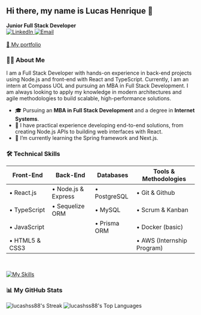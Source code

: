## Hi there, my name is Lucas Henrique 👋

**Junior Full Stack Developer**
<br/>
<a href="https://www.linkedin.com/in/lucas-henrique-serrano-soares-382339248/">
<img src="https://img.shields.io/badge/-LinkedIn-blue?style=flat-rounded&logo=linkedin&link" alt="LinkedIn">
</a>
<a href="mailto:lucashss@gmail.com">
<img src="https://img.shields.io/badge/-Email-c71610?style=flat-rounded&logo=gmail" alt="Email">
</a>
<br/>
<br/>
<a href="https://landing-page-front-seven.vercel.app/">🔗 My portfolio</a>
<br/>

### 👨‍💻 About Me

I am a Full Stack Developer with hands-on experience in back-end projects using Node.js and front-end with React and TypeScript. Currently, I am an intern at Compass UOL and pursuing an MBA in Full Stack Development. I am always looking to apply my knowledge in modern architectures and agile methodologies to build scalable, high-performance solutions.

- 🎓 Pursuing an **MBA in Full Stack Development** and a degree in **Internet Systems**.
- 🔭 I have practical experience developing end-to-end solutions, from creating Node.js APIs to building web interfaces with React.
- 🌱 I’m currently learning the Spring framework and Next.js.

### 🛠️ Technical Skills

| Front-End | Back-End | Databases | Tools & Methodologies |
|---|---|---|---|
| • React.js | • Node.js & Express | • PostgreSQL | • Git & Github |
| • TypeScript | • Sequelize ORM | • MySQL | • Scrum & Kanban |
| • JavaScript | | • Prisma ORM | • Docker (basic) |
| • HTML5 & CSS3 | | | • AWS (Internship Program) |

<br/>

[![My Skills](https://skillicons.dev/icons?i=react,js,ts,nodejs,express,postgres,sequelize,vite,css,html,tailwind,bootstrap,ruby,github,idea&theme=light&perline=5)](https://skillicons.dev)

### 📊 My GitHub Stats

![lucashss88's Streak](https://github-readme-streak-stats.herokuapp.com/?user=lucashss88&theme=react&hide_border=true&date_format=M%20j%5B%2C%20Y%5D)
![lucashss88's Top Languages](https://github-readme-stats.vercel.app/api/top-langs/?username=lucashss88&theme=react&show_icons=true&hide_border=true&layout=compact)


